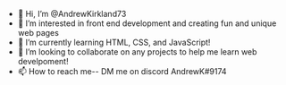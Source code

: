 - 👋 Hi, I’m @AndrewKirkland73
- 👀 I’m interested in front end development and creating fun and unique web pages 
- 🌱 I’m currently learning HTML, CSS, and JavaScript!
- 💞️ I’m looking to collaborate on any projects to help me learn web develpoment!
- 📫 How to reach me-- DM me on discord AndrewK#9174

<!---
AndrewKirkland73/AndrewKirkland73 is a ✨ special ✨ repository because its `README.md` (this file) appears on your GitHub profile.
You can click the Preview link to take a look at your changes.
--->
